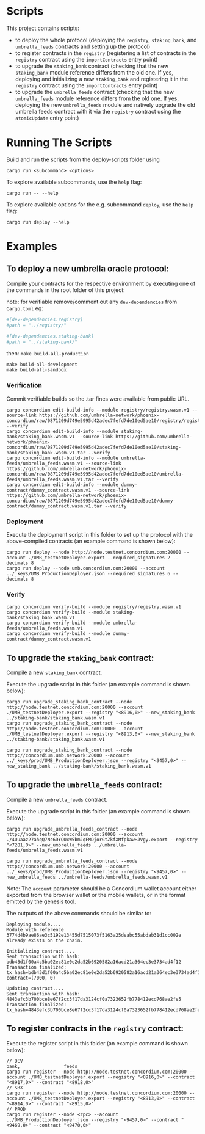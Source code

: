 # Scripts

This project contains scripts:

- to deploy the whole protocol (deploying the `registry`, `staking_bank`, and `umbrella_feeds` contracts and setting up
  the protocol)
- to register contracts in the `registry` (registering a list of contracts in the `registry` contract using
  the `importContracts` entry point)
- to upgrade the `staking_bank` contract (checking that the new `staking_bank` module reference differs from the old
  one. If yes, deploying and initializing a new `staking_bank` and registering it in the `registry` contract using
  the `importContracts` entry point)
- to upgrade the `umbrella_feeds` contract (checking that the new `umbrella_feeds` module reference differs from the old
  one. If yes, deploying the new `umbrella_feeds` module and natively upgrade the old umbrella feeds contract with it
  via the `registry` contract using the `atomicUpdate` entry point)

# Running The Scripts

Build and run the scripts from the deploy-scripts folder using

```
cargo run <subcommand> <options>
```

To explore available subcommands, use the `help` flag:

```
cargo run -- --help
```

To explore available options for the e.g. subcommand `deploy`, use the `help` flag:

```
cargo run deploy --help
```

# Examples

## To deploy a new umbrella oracle protocol:

Compile your contracts for the respective environment by executing one of the commands in the root folder of this
project:

note: for verifiable remove/comment out any `dev-dependencies` from `Cargo.toml` eg:
```toml
#[dev-dependencies.registry]
#path = "../registry/"

#[dev-dependencies.staking-bank]
#path = "../staking-bank/"
```

then: `make build-all-production`

```
make build-all-development
make build-all-sandbox
```

### Verification

Commit verifiable builds so the .tar fines were available from public URL.

```shell
cargo concordium edit-build-info --module registry/registry.wasm.v1 --source-link https://github.com/umbrella-network/phoenix-concordium/raw/0871209d749e5995d42adec7fefd7de10ed5ae10/registry/registry.wasm.v1.tar --verify
cargo concordium edit-build-info --module staking-bank/staking_bank.wasm.v1 --source-link https://github.com/umbrella-network/phoenix-concordium/raw/0871209d749e5995d42adec7fefd7de10ed5ae10/staking-bank/staking_bank.wasm.v1.tar --verify
cargo concordium edit-build-info --module umbrella-feeds/umbrella_feeds.wasm.v1 --source-link https://github.com/umbrella-network/phoenix-concordium/raw/0871209d749e5995d42adec7fefd7de10ed5ae10/umbrella-feeds/umbrella_feeds.wasm.v1.tar --verify
cargo concordium edit-build-info --module dummy-contract/dummy_contract.wasm.v1 --source-link https://github.com/umbrella-network/phoenix-concordium/raw/0871209d749e5995d42adec7fefd7de10ed5ae10/dummy-contract/dummy_contract.wasm.v1.tar --verify
```

### Deployment

Execute the deployment script in this folder to set up the protocol with the above-compiled contracts (an example
command is shown below):

```
cargo run deploy --node http://node.testnet.concordium.com:20000 --account ./UMB_testnetDeployer.export --required_signatures 2 --decimals 8
cargo run deploy --node umb.concordium.com:20000 --account ../_keys/UMB_ProductionDeployer.json --required_signatures 6 --decimals 8
```

### Verify

```shell
cargo concordium verify-build --module registry/registry.wasm.v1
cargo concordium verify-build --module staking-bank/staking_bank.wasm.v1
cargo concordium verify-build --module umbrella-feeds/umbrella_feeds.wasm.v1
cargo concordium verify-build --module dummy-contract/dummy_contract.wasm.v1
```

## To upgrade the `staking_bank` contract:

Compile a new `staking_bank` contract.

Execute the upgrade script in this folder (an example command is shown below):

```
cargo run upgrade_staking_bank_contract --node http://node.testnet.concordium.com:20000 --account ./UMB_testnetDeployer.export --registry "<8916,0>" --new_staking_bank ../staking-bank/staking_bank.wasm.v1
cargo run upgrade_staking_bank_contract --node http://node.testnet.concordium.com:20000 --account ./UMB_testnetDeployer.export --registry "<8913,0>" --new_staking_bank ../staking-bank/staking_bank.wasm.v1

cargo run upgrade_staking_bank_contract --node http://concordium.umb.network:20000 --account ../_keys/prod/UMB_ProductionDeployer.json --registry "<9457,0>" --new_staking_bank ../staking-bank/staking_bank.wasm.v1
```

## To upgrade the `umbrella_feeds` contract:

Compile a new `umbrella_feeds` contract.

Execute the upgrade script in this folder (an example command is shown below):

```
cargo run upgrade_umbrella_feeds_contract --node http://node.testnet.concordium.com:20000 --account ./4Uuaaz27ahqQ7Nc6DYQUxW5bmJqFMDjorGtZkfXMfpkawHJVgy.export --registry "<7281,0>" --new_umbrella_feeds ../umbrella-feeds/umbrella_feeds.wasm.v1

cargo run upgrade_umbrella_feeds_contract --node http://concordium.umb.network:20000 --account ../_keys/prod/UMB_ProductionDeployer.json --registry "<9457,0>" --new_umbrella_feeds ../umbrella-feeds/umbrella_feeds.wasm.v1
```

Note: The `account` parameter should be a Concordium wallet account either exported from the
browser wallet or the mobile wallets, or in the format emitted by the
genesis tool.

The outputs of the above commands should be similar to:

```
Deploying module....
Module with reference 3774d4b9ae86ae3c5192e13455d7515073f5163a25deabc55abdab31d1cc002e already exists on the chain.

Initializing contract....
Sent transaction with hash: bdb43d1f00a4c5ba02ec81e0e2da52b6920582a16acd21a364ec3e3734ad4f12
Transaction finalized: tx_hash=bdb43d1f00a4c5ba02ec81e0e2da52b6920582a16acd21a364ec3e3734ad4f12 contract=(7000, 0)

Updating contract....
Sent transaction with hash: 4843efc3b700bce8e67f2cc3f17da3124cf0a7323652fb778412ecd768ae2fe5
Transaction finalized: tx_hash=4843efc3b700bce8e67f2cc3f17da3124cf0a7323652fb778412ecd768ae2fe5
```

## To register contracts in the `registry` contract:

Execute the register script in this folder (an example command is shown below):

```shell
// DEV                                                                                                                                       bank,                feeds
cargo run register --node http://node.testnet.concordium.com:20000 --account ./UMB_testnetDeployer.export --registry "<8916,0>" --contract "<8917,0>" --contract "<8918,0>" 
// SBX
cargo run register --node http://node.testnet.concordium.com:20000 --account ./UMB_testnetDeployer.export --registry "<8913,0>" --contract "<8914,0>" --contract "<8915,0>" 
// PROD
cargo run register --node <rpc> --account ../UMB_ProductionDeployer.json --registry "<9457,0>" --contract "<9469,0>" --contract "<9470,0>" 
```
